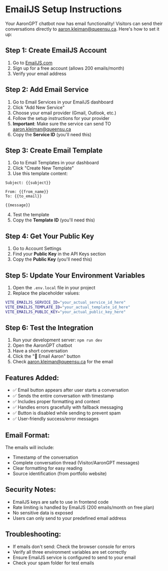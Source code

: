 # EmailJS Setup Instructions

Your AaronGPT chatbot now has email functionality! Visitors can send their conversations directly to aaron.kleiman@queensu.ca. Here's how to set it up:

## Step 1: Create EmailJS Account
1. Go to [EmailJS.com](https://www.emailjs.com/)
2. Sign up for a free account (allows 200 emails/month)
3. Verify your email address

## Step 2: Add Email Service
1. Go to Email Services in your EmailJS dashboard
2. Click "Add New Service"
3. Choose your email provider (Gmail, Outlook, etc.)
4. Follow the setup instructions for your provider
5. **Important**: Make sure the service can send TO aaron.kleiman@queensu.ca
6. Copy the **Service ID** (you'll need this)

## Step 3: Create Email Template
1. Go to Email Templates in your dashboard
2. Click "Create New Template"
3. Use this template content:

```
Subject: {{subject}}

From: {{from_name}}
To: {{to_email}}

{{message}}
```

4. Test the template
5. Copy the **Template ID** (you'll need this)

## Step 4: Get Your Public Key
1. Go to Account Settings
2. Find your **Public Key** in the API Keys section
3. Copy the **Public Key** (you'll need this)

## Step 5: Update Your Environment Variables
1. Open the `.env.local` file in your project
2. Replace the placeholder values:

```bash
VITE_EMAILJS_SERVICE_ID="your_actual_service_id_here"
VITE_EMAILJS_TEMPLATE_ID="your_actual_template_id_here"
VITE_EMAILJS_PUBLIC_KEY="your_actual_public_key_here"
```

## Step 6: Test the Integration
1. Run your development server: `npm run dev`
2. Open the AaronGPT chatbot
3. Have a short conversation
4. Click the "📧 Email Aaron" button
5. Check aaron.kleiman@queensu.ca for the email

## Features Added:
- ✅ Email button appears after user starts a conversation
- ✅ Sends the entire conversation with timestamp
- ✅ Includes proper formatting and context
- ✅ Handles errors gracefully with fallback messaging
- ✅ Button is disabled while sending to prevent spam
- ✅ User-friendly success/error messages

## Email Format:
The emails will include:
- Timestamp of the conversation
- Complete conversation thread (Visitor/AaronGPT messages)
- Clear formatting for easy reading
- Source identification (from portfolio website)

## Security Notes:
- EmailJS keys are safe to use in frontend code
- Rate limiting is handled by EmailJS (200 emails/month on free plan)
- No sensitive data is exposed
- Users can only send to your predefined email address

## Troubleshooting:
- If emails don't send: Check the browser console for errors
- Verify all three environment variables are set correctly
- Ensure EmailJS service is configured to send to your email
- Check your spam folder for test emails